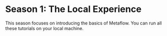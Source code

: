 # Season 1: The Local Experience

This season focuses on introducing the basics of Metaflow. You can run all these
tutorials on your local machine.
